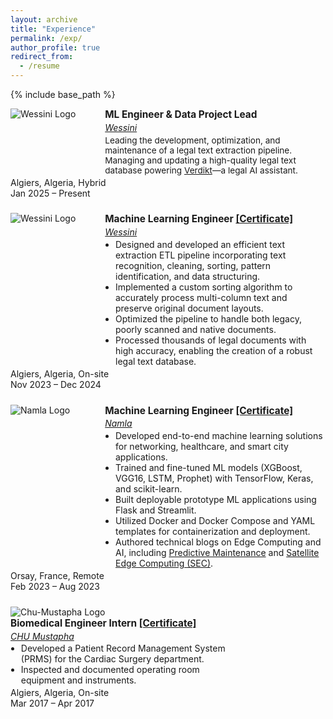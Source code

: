 ```yaml
---
layout: archive
title: "Experience"
permalink: /exp/
author_profile: true
redirect_from:
  - /resume
---
```


{% include base_path %}

<style>
.exp-entry {
  display: flex;
  justify-content: space-between;
  align-items: flex-start;
  margin-bottom: 1.7em;
  flex-wrap: wrap;
}
.exp-details {
  max-width: 70%;
}
.exp-role {
  font-weight: bold;
  font-size: 1.1em;
}
.exp-company {
  margin-top: 0.2em;
  font-style: italic;
}
.exp-desc {
  margin-top: 0.3em;
  font-size: 0.97em;
  margin-bottom: 0.2em;
}
.exp-list {
  margin-top: 0.2em;
  margin-bottom: 0.2em;
  padding-left: 1.2em;
}
</style>

<!-- # Experience -->

<div class="exp-entry">
  <div class="logo-wrapper">
    <img class="exp-logo" src="/assets/images/logo/wessini.webp" alt="Wessini Logo">
  </div>
  <div class="exp-details">
    <div class="exp-role">
      ML Engineer &amp; Data Project Lead
    </div>
    <div class="exp-company">
      <a href="https://www.wessini.co" target="_blank" rel="noopener noreferrer">Wessini</a>
    </div>
    <div class="exp-desc">
      Leading the development, optimization, and maintenance of a legal text extraction pipeline.<br>
      Managing and updating a high-quality legal text database powering <a href="https://www.wessini.co/verdikt" target="_blank" rel="noopener noreferrer">Verdikt</a>—a legal AI assistant.
    </div>
  </div>
  <div class="meta-text">
    Algiers, Algeria, Hybrid<br>
    Jan 2025 – Present
  </div>
</div>

<div class="exp-entry">
  <div class="logo-wrapper">
    <img class="exp-logo" src="/assets/images/logo/wessini.webp" alt="Wessini Logo">
  </div>
  <div class="exp-details">
    <div class="exp-role">
      Machine Learning Engineer
      <a href="https://drive.google.com/file/d/10Cg4OEz2yDeNcuHuq85mjdS7MKGAm4dX/view?usp=drive_link" target="_blank" rel="noopener noreferrer">[Certificate]</a>
    </div>
    <div class="exp-company">
      <a href="https://www.wessini.co" target="_blank" rel="noopener noreferrer">Wessini</a>
    </div>
    <ul class="exp-list">
      <li>Designed and developed an efficient text extraction ETL pipeline incorporating text recognition, cleaning, sorting, pattern identification, and data structuring.</li>
      <li>Implemented a custom sorting algorithm to accurately process multi-column text and preserve original document layouts.</li>
      <li>Optimized the pipeline to handle both legacy, poorly scanned and native documents.</li>
      <li>Processed thousands of legal documents with high accuracy, enabling the creation of a robust legal text database.</li>
    </ul>
  </div>
  <div class="meta-text">
    Algiers, Algeria, On-site<br>
    Nov 2023 – Dec 2024
  </div>
</div>

<div class="exp-entry">
  <div class="logo-wrapper">
    <img class="exp-logo" src="/assets/images/logo/namla.svg" alt="Namla Logo">
  </div>
  <div class="exp-details">
    <div class="exp-role">
      Machine Learning Engineer
      <a href="https://drive.google.com/file/d/1wdoDm0Q17TwzkQ2v7TNJF3r4RRb-IoE-/view?usp=drive_link" target="_blank" rel="noopener noreferrer">[Certificate]</a>
    </div>
    <div class="exp-company">
      <a href="https://namla.cloud" target="_blank" rel="noopener noreferrer">Namla</a>
    </div>
    <ul class="exp-list">
      <li>Developed end-to-end machine learning solutions for networking, healthcare, and smart city applications.</li>
      <li>Trained and fine-tuned ML models (XGBoost, VGG16, LSTM, Prophet) with TensorFlow, Keras, and scikit-learn.</li>
      <li>Built deployable prototype ML applications using Flask and Streamlit.</li>
      <li>Utilized Docker and Docker Compose and YAML templates for containerization and deployment.</li>
      <li>Authored technical blogs on Edge Computing and AI, including <a href="https://namla.cloud/blog/empowering-predictive-maintenance-the-role-of-edge-computing-in-the-oil-gas-industry" target="_blank" rel="noopener noreferrer">Predictive Maintenance</a> and <a href="https://namla.cloud/blog/satellite-edge-computing-sec-towards-ai-enabled-satellites" target="_blank" rel="noopener noreferrer">Satellite Edge Computing (SEC)</a>.</li>
    </ul>
  </div>
  <div class="meta-text">
    Orsay, France, Remote<br>
    Feb 2023 – Aug 2023
  </div>
</div>

<div class="exp-entry">
  <div class="logo-wrapper">
    <img class="exp-logo" src="/assets/images/logo/chu.png" alt="Chu-Mustapha Logo">
  </div>
  <div class="exp-details">
    <div class="exp-role">
      Biomedical Engineer Intern
      <a href="https://drive.google.com/file/d/1IT7Uyds5p7rssQc2Ifm93Id75UBvMbvM/view?usp=sharing" target="_blank" rel="noopener noreferrer">[Certificate]</a>
    </div>
    <div class="exp-company">
      <a href="https://www.chu-mustapha.dz" target="_blank" rel="noopener noreferrer">CHU Mustapha</a>
    </div>
    <ul class="exp-list">
      <li>Developed a Patient Record Management System (PRMS) for the Cardiac Surgery department.</li>
      <li>Inspected and documented operating room equipment and instruments.</li>
    </ul>
  </div>
  <div class="meta-text">
    Algiers, Algeria, On-site<br>
    Mar 2017 – Apr 2017
  </div>
</div>